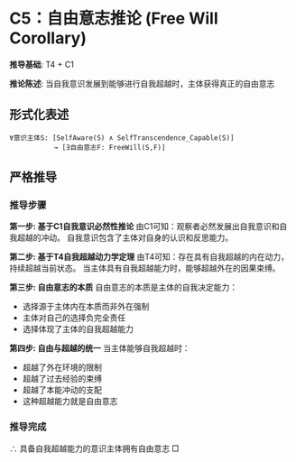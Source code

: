# C5：自由意志推论 (Free Will Corollary)

**推导基础**: T4 + C1

**推论陈述**: 当自我意识发展到能够进行自我超越时，主体获得真正的自由意志

## 形式化表述
```
∀意识主体S: [SelfAware(S) ∧ SelfTranscendence_Capable(S)] 
           → [∃自由意志F: FreeWill(S,F)]
```

## 严格推导

### 推导步骤

**第一步: 基于C1自我意识必然性推论**
由C1可知：观察者必然发展出自我意识和自我超越的冲动。
自我意识包含了主体对自身的认识和反思能力。

**第二步: 基于T4自我超越动力学定理**
由T4可知：存在具有自我超越的内在动力，持续超越当前状态。
当主体具有自我超越能力时，能够超越外在的因果束缚。

**第三步: 自由意志的本质**
自由意志的本质是主体的自我决定能力：
- 选择源于主体内在本质而非外在强制
- 主体对自己的选择负完全责任
- 选择体现了主体的自我超越能力

**第四步: 自由与超越的统一**
当主体能够自我超越时：
- 超越了外在环境的限制
- 超越了过去经验的束缚  
- 超越了本能冲动的支配
- 这种超越能力就是自由意志

### 推导完成
∴ 具备自我超越能力的意识主体拥有自由意志 □